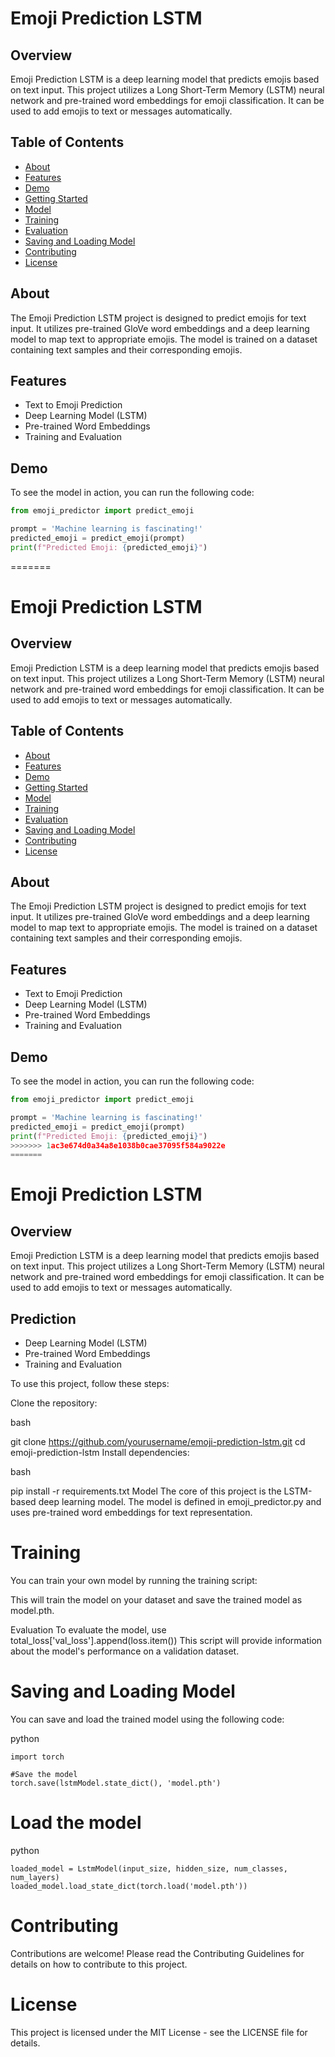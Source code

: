 
# Emoji Prediction LSTM

## Overview

Emoji Prediction LSTM is a deep learning model that predicts emojis based on text input. This project utilizes a Long Short-Term Memory (LSTM) neural network and pre-trained word embeddings for emoji classification. It can be used to add emojis to text or messages automatically.

## Table of Contents

- [About](#about)
- [Features](#features)
- [Demo](#demo)
- [Getting Started](#getting-started)
- [Model](#model)
- [Training](#training)
- [Evaluation](#evaluation)
- [Saving and Loading Model](#saving-and-loading-model)
- [Contributing](#contributing)
- [License](#license)

## About

The Emoji Prediction LSTM project is designed to predict emojis for text input. It utilizes pre-trained GloVe word embeddings and a deep learning model to map text to appropriate emojis. The model is trained on a dataset containing text samples and their corresponding emojis.

## Features

- Text to Emoji Prediction
- Deep Learning Model (LSTM)
- Pre-trained Word Embeddings
- Training and Evaluation

## Demo

To see the model in action, you can run the following code:

```python
from emoji_predictor import predict_emoji

prompt = 'Machine learning is fascinating!'
predicted_emoji = predict_emoji(prompt)
print(f"Predicted Emoji: {predicted_emoji}")
```
=======
# Emoji Prediction LSTM

## Overview

Emoji Prediction LSTM is a deep learning model that predicts emojis based on text input. This project utilizes a Long Short-Term Memory (LSTM) neural network and pre-trained word embeddings for emoji classification. It can be used to add emojis to text or messages automatically.

## Table of Contents

- [About](#about)
- [Features](#features)
- [Demo](#demo)
- [Getting Started](#getting-started)
- [Model](#model)
- [Training](#training)
- [Evaluation](#evaluation)
- [Saving and Loading Model](#saving-and-loading-model)
- [Contributing](#contributing)
- [License](#license)

## About

The Emoji Prediction LSTM project is designed to predict emojis for text input. It utilizes pre-trained GloVe word embeddings and a deep learning model to map text to appropriate emojis. The model is trained on a dataset containing text samples and their corresponding emojis.

## Features

- Text to Emoji Prediction
- Deep Learning Model (LSTM)
- Pre-trained Word Embeddings
- Training and Evaluation

## Demo

To see the model in action, you can run the following code:

```python
from emoji_predictor import predict_emoji

prompt = 'Machine learning is fascinating!'
predicted_emoji = predict_emoji(prompt)
print(f"Predicted Emoji: {predicted_emoji}")
>>>>>>> 1ac3e674d0a34a8e1038b0cae37095f584a9022e
=======
```
# Emoji Prediction LSTM

## Overview

Emoji Prediction LSTM is a deep learning model that predicts emojis based on text input. This project utilizes a Long Short-Term Memory (LSTM) neural network and pre-trained word embeddings for emoji classification. It can be used to add emojis to text or messages automatically.

##  Prediction
- Deep Learning Model (LSTM)
- Pre-trained Word Embeddings
- Training and Evaluation


To use this project, follow these steps:

Clone the repository:

bash

 git clone https://github.com/yourusername/emoji-prediction-lstm.git
cd emoji-prediction-lstm 
Install dependencies:

bash

pip install -r requirements.txt
Model
The core of this project is the LSTM-based deep learning model. The model is defined in emoji_predictor.py and uses pre-trained word embeddings for text representation.

# Training
You can train your own model by running the training script:


This will train the model on your dataset and save the trained model as model.pth.

Evaluation
To evaluate the model, use
total_loss['val_loss'].append(loss.item())
This script will provide information about the model's performance on a validation dataset.

# Saving and Loading Model
You can save and load the trained model using the following code:

python
```
import torch

#Save the model
torch.save(lstmModel.state_dict(), 'model.pth')
```

# Load the model
python
```
loaded_model = LstmModel(input_size, hidden_size, num_classes, num_layers)
loaded_model.load_state_dict(torch.load('model.pth'))
```

# Contributing
Contributions are welcome! Please read the Contributing Guidelines for details on how to contribute to this project.

# License
This project is licensed under the MIT License - see the LICENSE file for details.


